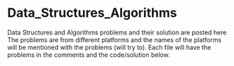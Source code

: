 # Data_Structures_Algorithms
Data Structures and Algorithms problems and their solution are posted here
The problems are from different platforms and the names of the platforms will be mentioned with the problems (will try to).
Each file will have the problems in the comments and the code/solution below.
